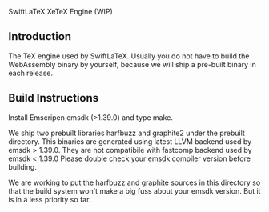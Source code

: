 SwiftLaTeX XeTeX Engine (WIP)

## Introduction
The TeX engine used by SwiftLaTeX. Usually you do not have to build the WebAssembly binary by yourself, because we will ship a pre-built binary in each release.

## Build Instructions 
Install Emscripen emsdk (>1.39.0) and type make.

We ship two prebuilt libraries harfbuzz and graphite2 under the prebuilt directory.
This binaries are generated using latest LLVM backend used by emsdk > 1.39.0.
They are not compatibile with fastcomp backend used by emsdk < 1.39.0
Please double check your emsdk compiler version before building. 

We are working to put the harfbuzz and graphite sources in this directory so that the build system won't make a big fuss about your emsdk version. But it is in a less priority so far.